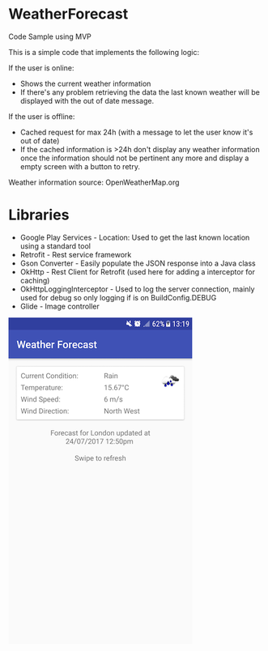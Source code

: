 # WeatherForecast
Code Sample using MVP

This is a simple code that implements the following logic:

If the user is online:
  - Shows the current weather information
  - If there's any problem retrieving the data the last known weather will be displayed with the out of date message.

If the user is offline:
  - Cached request for max 24h (with a message to let the user know it's out of date)
  - If the cached information is >24h don't display any weather information once the information should not be pertinent any more and display a empty screen with a button to retry.
  
Weather information source: OpenWeatherMap.org

# Libraries
- Google Play Services - Location: Used to get the last known location using a standard tool
- Retrofit - Rest service framework
- Gson Converter - Easily populate the JSON response into a Java class
- OkHttp - Rest Client for Retrofit (used here for adding a interceptor for caching)
- OkHttpLoggingInterceptor - Used to log the server connection, mainly used for debug so only logging if is on BuildConfig.DEBUG
- Glide - Image controller

![Screenshot](screenshot.png)

